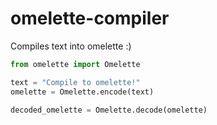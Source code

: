 # omelette-compiler
Compiles text into omelette :)

```python
from omelette import Omelette

text = "Compile to omelette!"
omelette = Omelette.encode(text)

decoded_omelette = Omelette.decode(omelette)
```
